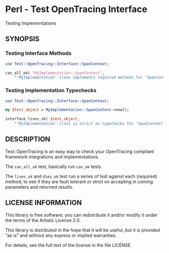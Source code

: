 # Perl - Test OpenTracing Interface

Testing Implementations


## SYNOPSIS

### Testing Interface Methods

```perl
use Test::OpenTracing::Interface::SpanContext;

can_all_ok( 'MyImplementation::SpanContext',
    "'MyImplementation' class implements required methods for 'SpanContext'";

```

### Testing Implementation Typechecks

```perl
use Test::OpenTracing::Interface::SpanContext;

my $test_object = MyImplementation::SpanContext->new();

interface_lives_ok( $test_object,
    "'MyImplementation' class is strict on typechecks for 'SpanContext'";

```


## DESCRIPTION

Test::OpenTracing is an easy way to check your OpenTracing compliant framework
integrations and implementations.

The `can_all_ok` test, basically run `can_ok` tests.

The `lives_ok` and `dies_ok` test run a series of test against each
(required) method, to see if they are fault tolerant or strict on accepting in
coming parameters and returned results.



## LICENSE INFORMATION

This library is free software; you can redistribute it and/or modify it under
the terms of the Artistic License 2.0.

This library is distributed in the hope that it will be useful, but it is
provided “as is” and without any express or implied warranties.

For details, see the full text of the license in the file LICENSE.
